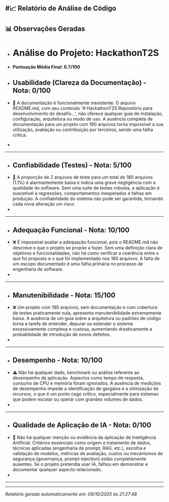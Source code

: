 #📈 Relatório de Análise de Código
---
## 📊 Observações Geradas

- # Análise do Projeto: HackathonT2S
- **Pontuação Média Final: 6.7/100**

- ## Usabilidade (Clareza da Documentação) - Nota: 0/100
- 🚨 A documentação é funcionalmente inexistente. O arquivo README.md, com seu conteúdo '# HackathonT2S Repositório para desenvolvimento do desafio...', não oferece qualquer guia de instalação, configuração, arquitetura ou modo de uso. A ausência completa de documentação para um projeto com 180 arquivos torna impossível a sua utilização, avaliação ou contribuição por terceiros, sendo uma falha crítica.
- 
---
- ## Confiabilidade (Testes) - Nota: 5/100
- 🚨 A proporção de 2 arquivos de teste para um total de 180 arquivos (1.1%) é alarmantemente baixa e indica uma grave negligência com a qualidade do software. Sem uma suíte de testes robusta, a aplicação é suscetível a regressões, comportamentos inesperados e falhas em produção. A confiabilidade do sistema não pode ser garantida, tornando cada nova alteração um risco.
- 
---
- ## Adequação Funcional - Nota: 10/100
- ❌ É impossível avaliar a adequação funcional, pois o README.md não descreve o que o projeto se propõe a fazer. Sem uma definição clara de objetivos e funcionalidades, não há como verificar a coerência entre o que foi proposto e o que foi implementado nos 180 arquivos. A falta de um escopo documentado é uma falha primária no processo de engenharia de software.
- 
---
- ## Manutenibilidade - Nota: 15/100
- ❌ Um projeto com 180 arquivos, sem documentação e com cobertura de testes praticamente nula, apresenta manutenibilidade extremamente baixa. A ausência de um guia sobre a arquitetura ou padrões de código torna a tarefa de entender, depurar ou estender o sistema excessivamente complexa e custosa, aumentando drasticamente a probabilidade de introdução de novos defeitos.
- 
---
- ## Desempenho - Nota: 10/100
- ⚠️ Não há qualquer dado, benchmark ou análise referente ao desempenho da aplicação. Aspectos como tempo de resposta, consumo de CPU e memória foram ignorados. A ausência de medições de desempenho impede a identificação de gargalos e a otimização de recursos, o que é um ponto cego crítico, especialmente para sistemas que podem escalar ou operar com grandes volumes de dados.
- 
---
- ## Qualidade de Aplicação de IA - Nota: 0/100
- 🚨 Não há qualquer menção ou evidência da aplicação de Inteligência Artificial. Critérios essenciais como origem e tratamento de dados, técnicas aplicadas (engenharia de prompt, RAG, etc.), escolha e validação de modelos, métricas de avaliação, custos ou mecanismos de segurança (governança, prompt injection) estão completamente ausentes. Se o projeto pretendia usar IA, falhou em demonstrar e documentar qualquer aspecto relacionado.
- 
---

---
*Relatório gerado automaticamente em: 09/10/2025 às 21:27:48*